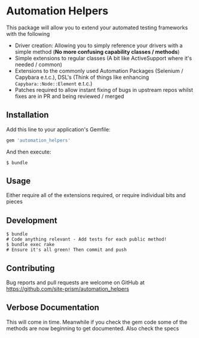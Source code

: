 # Automation Helpers

This package will allow you to extend your automated testing frameworks with the following
- Driver creation: Allowing you to simply reference your drivers with a simple method
(**No more confusing capability classes / methods**)
- Simple extensions to regular classes (A bit like ActiveSupport where it's needed / common)
- Extensions to the commonly used Automation Packages (Selenium / Capybara e.t.c.), DSL's
(Think of things like enhancing `Capybara::Node::Element` e.t.c.)
- Patches required to allow instant fixing of bugs in upstream repos whilst fixes are
in PR and being reviewed / merged

## Installation

Add this line to your application's Gemfile:

```ruby
gem 'automation_helpers'
```

And then execute:

```shell
$ bundle
```

## Usage

Either require all of the extensions required, or require individual bits and pieces

## Development

```
$ bundle
# Code anything relevant - Add tests for each public method!
$ bundle exec rake
# Ensure it's all green! Then commit and push
```

## Contributing

Bug reports and pull requests are welcome on GitHub at
https://github.com/site-prism/automation_helpers

## Verbose Documentation

This will come in time. Meanwhile if you check the gem code some of the methods are now
beginning to get documented. Also check the specs
